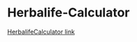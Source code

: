 ﻿# Herbalife-Calculator
<a href="https://mrbharatsingh.github.io/Herbalife-Calculator/">HerbalifeCalculator link</a>
